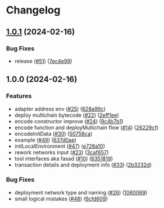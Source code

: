 # Changelog

## [1.0.1](https://github.com/ChainSafe/hardhat-plugin-multichain-deploy/compare/hardhat-plugin-multichain-deploy-v1.0.0...hardhat-plugin-multichain-deploy-v1.0.1) (2024-02-16)


### Bug Fixes

* release ([#51](https://github.com/ChainSafe/hardhat-plugin-multichain-deploy/issues/51)) ([7ec4e98](https://github.com/ChainSafe/hardhat-plugin-multichain-deploy/commit/7ec4e984901f8f026a4a39bfe398cbcf07df8f5d))

## 1.0.0 (2024-02-16)


### Features

* adapter address env ([#25](https://github.com/ChainSafe/hardhat-plugin-multichain-deploy/issues/25)) ([628a99c](https://github.com/ChainSafe/hardhat-plugin-multichain-deploy/commit/628a99cdfc5c0ca2aad4f1479b4d15f4b4fa457c))
* deploy multichain bytecode ([#22](https://github.com/ChainSafe/hardhat-plugin-multichain-deploy/issues/22)) ([2eff1ee](https://github.com/ChainSafe/hardhat-plugin-multichain-deploy/commit/2eff1ee81c1d600211c7ef89224c05a8cd3bc114))
* encode constructor improve ([#24](https://github.com/ChainSafe/hardhat-plugin-multichain-deploy/issues/24)) ([9c4b7b1](https://github.com/ChainSafe/hardhat-plugin-multichain-deploy/commit/9c4b7b142bc113e4f5e72390642d68752baf9440))
* encode function and deployMultichain flow ([#14](https://github.com/ChainSafe/hardhat-plugin-multichain-deploy/issues/14)) ([26229cf](https://github.com/ChainSafe/hardhat-plugin-multichain-deploy/commit/26229cf71fa71b77f8fc28f478849fd9fb2dde11))
* encodeInitData ([#30](https://github.com/ChainSafe/hardhat-plugin-multichain-deploy/issues/30)) ([50758ca](https://github.com/ChainSafe/hardhat-plugin-multichain-deploy/commit/50758cae65b057c6044afbe7d7e3f0a26941817a))
* example ([#49](https://github.com/ChainSafe/hardhat-plugin-multichain-deploy/issues/49)) ([637d0ae](https://github.com/ChainSafe/hardhat-plugin-multichain-deploy/commit/637d0aedeb6434b22f35fef819a9a71b1cdf8b6d))
* initLocalEnvironment ([#47](https://github.com/ChainSafe/hardhat-plugin-multichain-deploy/issues/47)) ([e728a10](https://github.com/ChainSafe/hardhat-plugin-multichain-deploy/commit/e728a1015136e4d4018b554d4a571e6d5ca272a1))
* rework networks input ([#23](https://github.com/ChainSafe/hardhat-plugin-multichain-deploy/issues/23)) ([3caf657](https://github.com/ChainSafe/hardhat-plugin-multichain-deploy/commit/3caf6575ddd1c57727efd154237b28de972f486b))
* tool interfaces aka fasad ([#10](https://github.com/ChainSafe/hardhat-plugin-multichain-deploy/issues/10)) ([6351819](https://github.com/ChainSafe/hardhat-plugin-multichain-deploy/commit/6351819f7edd72d3009ac10084fded387ee16e46))
* transaction details and deployment info ([#33](https://github.com/ChainSafe/hardhat-plugin-multichain-deploy/issues/33)) ([2b3232d](https://github.com/ChainSafe/hardhat-plugin-multichain-deploy/commit/2b3232dc6d4f92c9427ad3c448aaa03d9907a5e6))


### Bug Fixes

* deployment network type and naming ([#26](https://github.com/ChainSafe/hardhat-plugin-multichain-deploy/issues/26)) ([1060069](https://github.com/ChainSafe/hardhat-plugin-multichain-deploy/commit/10600699e8a1a7f02cfd858eac4a88b11abad283))
* small logical mistakes ([#48](https://github.com/ChainSafe/hardhat-plugin-multichain-deploy/issues/48)) ([6cfd609](https://github.com/ChainSafe/hardhat-plugin-multichain-deploy/commit/6cfd609c2b48c8372d1f33ad87a47eef190efa92))
